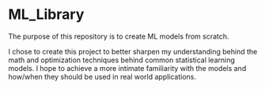 # ML_Library

The purpose of this repository is to create ML models from scratch.

I chose to create this project to better sharpen my understanding behind the math and optimization techniques behind common statistical learning models.  I hope to achieve a more intimate familiarity with the models and how/when they should be used in real world applications.
